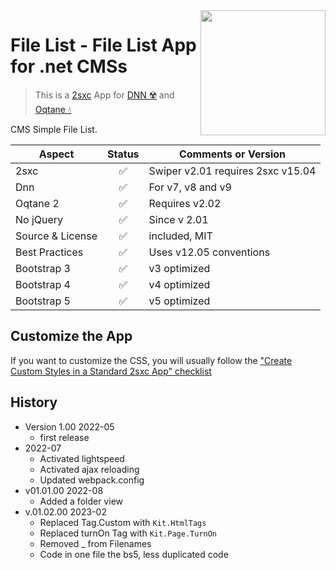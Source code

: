<image src="app-icon.png" align="right" width="200px">

# File List - File List App for .net CMSs

> This is a [2sxc](https://2sxc.org) App for [DNN ☢️](https://www.dnnsoftware.com/) and [Oqtane 💧](https://www.oqtane.org/)

CMS Simple File List.

| Aspect              | Status | Comments or Version |
| ------------------- | :----: | ------------------- |
| 2sxc                | ✅    | Swiper v2.01 requires 2sxc v15.04
| Dnn                 | ✅    | For v7, v8 and v9
| Oqtane 2            | ✅    | Requires v2.02
| No jQuery           | ✅    | Since v 2.01
| Source & License    | ✅    | included, MIT
| Best Practices      | ✅    | Uses v12.05 conventions
| Bootstrap 3         | ✅    | v3 optimized
| Bootstrap 4         | ✅    | v4 optimized
| Bootstrap 5         | ✅    | v5 optimized

## Customize the App

If you want to customize the CSS, you will usually follow the ["Create Custom Styles in a Standard 2sxc App" checklist](https://azing.org/2sxc/r/gg_aB9FD)

## History

* Version 1.00 2022-05 
  * first release
* 2022-07
  * Activated lightspeed
  * Activated ajax reloading
  * Updated webpack.config
* v01.01.00 2022-08 
  * Added a folder view
* v.01.02.00 2023-02
    * Replaced Tag.Custom with `Kit.HtmlTags`
    * Replaced turnOn Tag with `Kit.Page.TurnOn`
    * Removed _ from Filenames
    * Code in one file the bs5, less duplicated code


